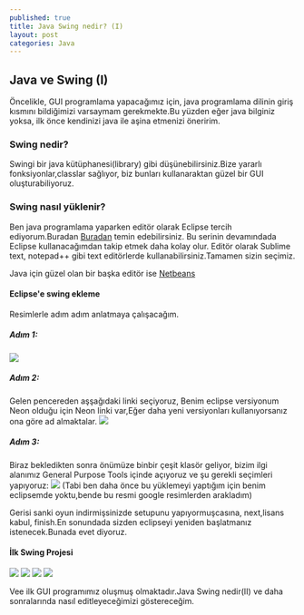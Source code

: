 ```yaml
---
published: true
title: Java Swing nedir? (I)
layout: post
categories: Java
---
```

## Java ve Swing (I)

Öncelikle, GUI programlama yapacağımız için, java programlama dilinin giriş kısmını bildiğimizi varsaymam gerekmekte.Bu yüzden eğer java bilginiz yoksa, ilk önce kendinizi java ile aşina etmenizi öneririm.

### Swing nedir?

Swingi bir java kütüphanesi(library) gibi düşünebilirsiniz.Bize yararlı fonksiyonlar,classlar sağlıyor, biz bunları kullanaraktan güzel bir GUI oluşturabiliyoruz.

### Swing nasıl yüklenir?

Ben java programlama yaparken editör olarak Eclipse tercih ediyorum.Buradan [Buradan](http://www.eclipse.org/downloads/packages/) temin edebilirsiniz. Bu serinin devamındada Eclipse kullanacağımdan takip etmek daha kolay olur. Editör olarak Sublime text, notepad++ gibi text editörlerde kullanabilirsiniz.Tamamen sizin seçimiz.

Java için güzel olan bir başka editör ise [Netbeans](https://netbeans.org/downloads/index.html)

#### Eclipse'e swing ekleme

Resimlerle adım adım anlatmaya çalışacağım.

##### Adım 1:
![]({{site.baseurl}}/images/javaswing/adim1.jpg)
##### Adım 2:
Gelen pencereden aşşağıdaki linki seçiyoruz, Benim eclipse versiyonum Neon olduğu için Neon linki var,Eğer daha yeni versiyonları kullanıyorsanız ona göre ad almaktalar. 
![]({{site.baseurl}}/images/javaswing/adim2.jpg)
##### Adım 3:
Biraz bekledikten sonra önümüze binbir çeşit klasör geliyor, bizim ilgi alanımız General Purpose Tools içinde açıyoruz ve şu gerekli seçimleri yapıyoruz:
![]({{site.baseurl}}/images/javaswing/adim3.jpg)
(Tabi ben daha önce bu yüklemeyi yaptığım için benim eclipsemde yoktu,bende bu resmi google resimlerden arakladım)

Gerisi sanki oyun indirmişsinizde setupunu yapıyormuşcasına, next,lisans kabul, finish.En sonundada sizden eclipseyi yeniden başlatmanız istenecek.Bunada evet diyoruz.

#### İlk Swing Projesi
![]({{site.baseurl}}/images/javaswing/adim4.jpg)
![]({{site.baseurl}}/images/javaswing/adim5.jpg)
![]({{site.baseurl}}/images/javaswing/adim6.jpg)
![]({{site.baseurl}}/images/javaswing/adim7.jpg)

Vee ilk GUI programımız oluşmuş olmaktadır.Java Swing nedir(II) ve daha sonralarında nasıl editleyeceğimizi göstereceğim.






